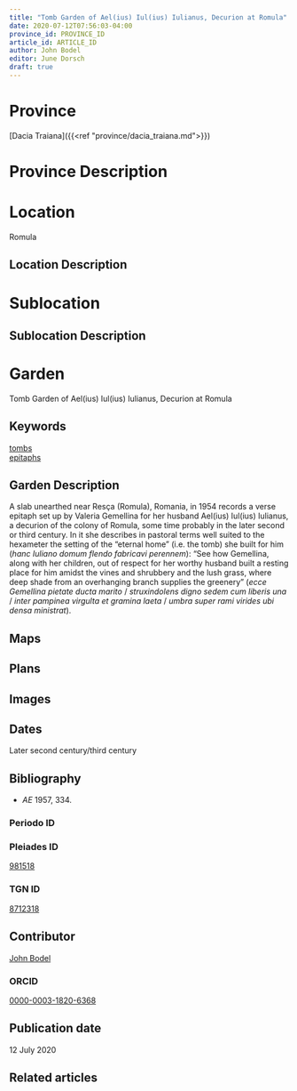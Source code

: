 ```yaml
---
title: "Tomb Garden of Ael(ius) Iul(ius) Iulianus, Decurion at Romula"
date: 2020-07-12T07:56:03-04:00
province_id: PROVINCE_ID
article_id: ARTICLE_ID
author: John Bodel
editor: June Dorsch
draft: true
---
```


# Province

[Dacia Traiana]({{<ref "province/dacia_traiana.md">}})  

# Province Description


# Location

Romula

## Location Description

<!-- LEAVE THIS BLANK FOR NOW -->

# Sublocation

<!--
[AREA WITHIN LOCATION, LIKE “PALATINE HILL”](GEOREFERENCE LINK)
A sublocation is any area larger than an individual garden, but located within a location. I would always try to include a link to a controlled vocabulary here if possible. This ID may well be different from the Garden ID, e.g., Pompeii versus a Garden in one of the houses which has its own Pleiades ID.
-->

## Sublocation Description

<!-- DESCRIPTION -->

# Garden

Tomb Garden of Ael(ius) Iul(ius) Iulianus, Decurion at Romula

## Keywords

[tombs](http://vocab.getty.edu/page/aat/300005926)  
[epitaphs](http://vocab.getty.edu/page/aat/300028729)

## Garden Description

A slab unearthed near Resça (Romula), Romania, in 1954 records a verse epitaph set up by Valeria Gemellina for her husband Ael(ius) Iul(ius) Iulianus, a decurion of the colony of Romula, some time probably in the later second or third century. In it she describes in pastoral terms well suited to the hexameter the setting of the “eternal home” (i.e. the tomb) she built for him (*hanc Iuliano domum flendo fabricavi perennem*): “See how Gemellina, along with her children, out of respect for her worthy husband built a resting place for him amidst the vines and shrubbery and the lush grass, where deep shade from an overhanging branch supplies the greenery” (*ecce Gemellina pietate ducta marito* / *struxindolens digno sedem cum liberis una* / *inter pampinea virgulta et gramina laeta* / *umbra super rami virides ubi densa ministrat*).

## Maps

<!--
![ALT_TEXT](IMG_URL)
*CAPTION*
-->

## Plans

<!--
![ALT_TEXT](IMG_URL)
*CAPTION*
-->

## Images

<!--
![ALT_TEXT](IMG_URL)
*CAPTION*
-->

## Dates

Later second century/third century

## Bibliography

* *AE* 1957, 334.

### Periodo ID

<!-- [PERIODO_ID](https://pleiades.stoa.org/places/PLEIADES_ID) -->

### Pleiades ID

[981518](https://pleiades.stoa.org/places/981518)

### TGN ID

[8712318](http://vocab.getty.edu/page/tgn/8712318)

## Contributor

[John Bodel](https://www.brown.edu/academics/history/people/john-bodel)

### ORCID

[0000-0003-1820-6368](https://orcid.org/0000-0003-1820-6368)

## Publication date

12 July 2020

## Related articles

<!-- Links to other related articles. Leave blank for now -->
